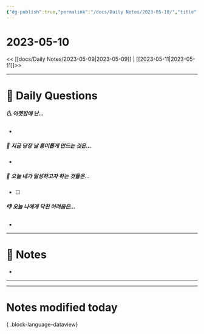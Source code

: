 ```yaml
---
{"dg-publish":true,"permalink":"/docs/Daily Notes/2023-05-10/","title":"2023-05-10","tags":[" DailyNote "]}
---
```



# 2023-05-10

<< [[docs/Daily Notes/2023-05-09\|2023-05-09]] | [[2023-05-11\|2023-05-11]]>>

---

# 📅 Daily Questions

##### 🌜 어젯밤에 난...

- 

##### 🙌 지금 당장 날 흥미롭게 만드는 것은...

- 

##### 🚀 오늘 내가 달성하고자 하는 것들은...

- [ ] 

##### 👎 오늘 나에게 닥친 어려움은...

- 

---

# 📝 Notes

- 

___



---

# Notes modified today


{ .block-language-dataview}
